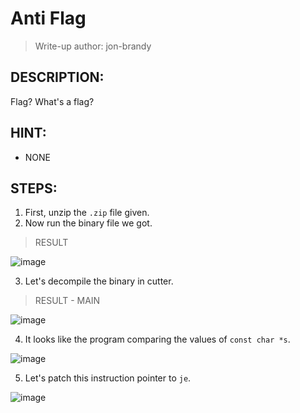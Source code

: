 # Anti Flag
> Write-up author: jon-brandy
## DESCRIPTION:
Flag? What's a flag?
## HINT:
- NONE
## STEPS:
1. First, unzip the `.zip` file given.
2. Now run the binary file we got.

> RESULT

![image](https://user-images.githubusercontent.com/70703371/210162405-611e1d11-17da-42f4-913a-48e3926c8c3e.png)


3. Let's decompile the binary in cutter.

> RESULT - MAIN

![image](https://user-images.githubusercontent.com/70703371/210162626-75716976-2f86-4e13-a189-52bbd096f17f.png)


4. It looks like the program comparing the values of `const char *s`.

![image](https://user-images.githubusercontent.com/70703371/210162650-66733faf-d6d3-49a1-9643-a42bdbda7585.png)


5. Let's patch this instruction pointer to `je`.

![image](https://user-images.githubusercontent.com/70703371/210162668-57594f04-1188-4816-af98-36fabe1d281a.png)



